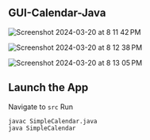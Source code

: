 ## GUI-Calendar-Java

![Screenshot 2024-03-20 at 8 11 42 PM](https://github.com/steven-ngo/GUI-Calendar-Java/assets/162012256/d74b0f74-4a6d-4264-98df-2814cef83f63)

![Screenshot 2024-03-20 at 8 12 38 PM](https://github.com/steven-ngo/GUI-Calendar-Java/assets/162012256/65df477b-cc1d-41b0-8260-9eedfe57d9b1)

![Screenshot 2024-03-20 at 8 13 05 PM](https://github.com/steven-ngo/GUI-Calendar-Java/assets/162012256/a0a4aeee-ec67-46ac-b8e5-e450cc4ddb85)


## Launch the App
Navigate to `src`
Run 
```
javac SimpleCalendar.java
java SimpleCalendar
```

